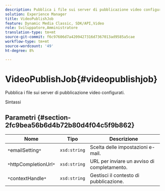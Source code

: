 ```yaml
---
description: Pubblica i file sui server di pubblicazione video configurati.
solution: Experience Manager
title: VideoPublishJob
feature: Dynamic Media Classic, SDK/API,Video
role: Sviluppatore,Amministratore
translation-type: tm+mt
source-git-commit: f6c97606d7a4209427316d7367013ad9585a5cae
workflow-type: tm+mt
source-wordcount: '49'
ht-degree: 8%

---
```



# VideoPublishJob{#videopublishjob}

Pubblica i file sui server di pubblicazione video configurati.

Sintassi

## Parametri {#section-2fc9bea56b6d4b72b80d4f04c5f9b862}

| Nome | Tipo | Descrizione |
|---|---|---|
| `*`emailSetting`*` | `xsd:string` | Scelta delle impostazioni e-mail. |
| `*`httpCompletionUrl`*` | `xsd:string` | URL per inviare un avviso di completamento. |
| `*`contextHandle`*` | `xsd:string` | Gestisci il contesto di pubblicazione. |


